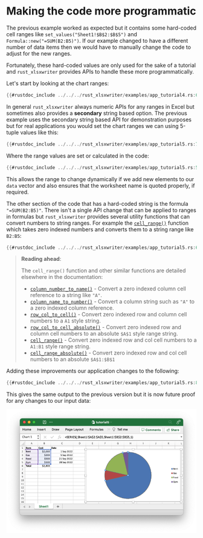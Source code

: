 # Making the code more programmatic

The previous example worked as expected but it contains some hard-coded cell
ranges like `set_values("Sheet1!$B$2:$B$5")` and `Formula::new("=SUM(B2:B5)")`.
If our example changed to have a different number of data items then we would
have to manually change the code to adjust for the new ranges.

Fortunately, these hard-coded values are only used for the sake of a tutorial and
`rust_xlsxwriter` provides APIs to handle these more programmatically.

Let's start by looking at the chart ranges:


```rust
{{#rustdoc_include ../../../rust_xlsxwriter/examples/app_tutorial4.rs:62:65}}
```

In general `rust_xlsxwriter` always numeric APIs for any ranges in Excel but
sometimes also provides a **secondary** string based option. The previous
example uses the secondary string based API for demonstration purposes but for
real applications you would set the chart ranges we can using 5-tuple values
like this:

```rust
{{#rustdoc_include ../../../rust_xlsxwriter/examples/app_tutorial5.rs:72:75}}
```

Where the range values are set or calculated in the code:

```rust
{{#rustdoc_include ../../../rust_xlsxwriter/examples/app_tutorial5.rs:56:59}}
```

This allows the range to change dynamically if we add new elements to our `data`
vector and also ensures that the worksheet name is quoted properly, if required.

The other section of the code that has a hard-coded string is the formula
`"=SUM(B2:B5)"`. There isn't a single API change that can be applied to ranges
in formulas but `rust_xlsxwriter` provides several utility functions that can
convert numbers to string ranges. For example the
[`cell_range()`](crate::utility::cell_range) function which takes zero indexed
numbers and converts them to a string range like `B2:B5`:

```rust
{{#rustdoc_include ../../../rust_xlsxwriter/examples/app_tutorial5.rs:64:66}}
```

> **Reading ahead**:
>
> The `cell_range()` function and other similar functions are detailed elsewhere
> in the documentation:
>
> - [`column_number_to_name()`] - Convert a zero indexed column cell reference
>   to a string like `"A"`.
> - [`column_name_to_number()`] - Convert a column string such as `"A"` to a
>   zero indexed column reference.
> - [`row_col_to_cell()`] - Convert zero indexed row and column cell numbers to
>   a `A1` style string.
> - [`row_col_to_cell_absolute()`] - Convert zero indexed row and column cell
>   numbers to an absolute `$A$1` style range string.
> - [`cell_range()`] - Convert zero indexed row and col cell numbers to a
>   `A1:B1` style range string.
> - [`cell_range_absolute()`] - Convert zero indexed row and col cell numbers to
>   an absolute `$A$1:$B$1`

[`cell_range()`]: https://docs.rs/rust_xlsxwriter/latest/rust_xlsxwriter/fn.cell_range.html
[`row_col_to_cell()`]: https://docs.rs/rust_xlsxwriter/latest/rust_xlsxwriter/fn.row_col_to_cell.html
[`cell_range_absolute()`]: https://docs.rs/rust_xlsxwriter/latest/rust_xlsxwriter/fn.cell_range_absolute.html
[`column_number_to_name()`]: https://docs.rs/rust_xlsxwriter/latest/rust_xlsxwriter/fn.column_number_to_name.html
[`column_name_to_number()`]: https://docs.rs/rust_xlsxwriter/latest/rust_xlsxwriter/fn.column_name_to_number.html
[`row_col_to_cell_absolute()`]: https://docs.rs/rust_xlsxwriter/latest/rust_xlsxwriter/fn.row_col_to_cell_absolute.html

Adding these improvements our application changes to the following:

```rust
{{#rustdoc_include ../../../rust_xlsxwriter/examples/app_tutorial5.rs:8:}}
```

This gives the same output to the previous version but it is now future proof
for any changes to our input data:

![Image of tutorial 5](../images/tutorial5.png)



